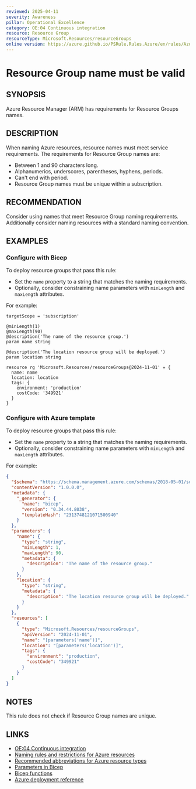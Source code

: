 ```yaml
---
reviewed: 2025-04-11
severity: Awareness
pillar: Operational Excellence
category: OE:04 Continuous integration
resource: Resource Group
resourceType: Microsoft.Resources/resourceGroups
online version: https://azure.github.io/PSRule.Rules.Azure/en/rules/Azure.Group.Name/
---
```


# Resource Group name must be valid

## SYNOPSIS

Azure Resource Manager (ARM) has requirements for Resource Groups names.

## DESCRIPTION

When naming Azure resources, resource names must meet service requirements.
The requirements for Resource Group names are:

- Between 1 and 90 characters long.
- Alphanumerics, underscores, parentheses, hyphens, periods.
- Can't end with period.
- Resource Group names must be unique within a subscription.

## RECOMMENDATION

Consider using names that meet Resource Group naming requirements.
Additionally consider naming resources with a standard naming convention.

## EXAMPLES

### Configure with Bicep

To deploy resource groups that pass this rule:

- Set the `name` property to a string that matches the naming requirements.
- Optionally, consider constraining name parameters with `minLength` and `maxLength` attributes.

For example:

```bicep
targetScope = 'subscription'

@minLength(1)
@maxLength(90)
@description('The name of the resource group.')
param name string

@description('The location resource group will be deployed.')
param location string

resource rg 'Microsoft.Resources/resourceGroups@2024-11-01' = {
  name: name
  location: location
  tags: {
    environment: 'production'
    costCode: '349921'
  }
}
```

<!-- external:avm avm/res/resources/resource-group name -->

### Configure with Azure template

To deploy resource groups that pass this rule:

- Set the `name` property to a string that matches the naming requirements.
- Optionally, consider constraining name parameters with `minLength` and `maxLength` attributes.

For example:

```json
{
  "$schema": "https://schema.management.azure.com/schemas/2018-05-01/subscriptionDeploymentTemplate.json#",
  "contentVersion": "1.0.0.0",
  "metadata": {
    "_generator": {
      "name": "bicep",
      "version": "0.34.44.8038",
      "templateHash": "2313748121071500940"
    }
  },
  "parameters": {
    "name": {
      "type": "string",
      "minLength": 1,
      "maxLength": 90,
      "metadata": {
        "description": "The name of the resource group."
      }
    },
    "location": {
      "type": "string",
      "metadata": {
        "description": "The location resource group will be deployed."
      }
    }
  },
  "resources": [
    {
      "type": "Microsoft.Resources/resourceGroups",
      "apiVersion": "2024-11-01",
      "name": "[parameters('name')]",
      "location": "[parameters('location')]",
      "tags": {
        "environment": "production",
        "costCode": "349921"
      }
    }
  ]
}
```

## NOTES

This rule does not check if Resource Group names are unique.

## LINKS

- [OE:04 Continuous integration](https://learn.microsoft.com/azure/well-architected/operational-excellence/release-engineering-continuous-integration)
- [Naming rules and restrictions for Azure resources](https://learn.microsoft.com/azure/azure-resource-manager/management/resource-name-rules)
- [Recommended abbreviations for Azure resource types](https://learn.microsoft.com/azure/cloud-adoption-framework/ready/azure-best-practices/resource-abbreviations)
- [Parameters in Bicep](https://learn.microsoft.com/azure/azure-resource-manager/bicep/parameters)
- [Bicep functions](https://learn.microsoft.com/azure/azure-resource-manager/bicep/bicep-functions)
- [Azure deployment reference](https://learn.microsoft.com/azure/templates/microsoft.resources/resourcegroups)
